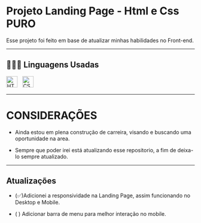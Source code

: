 # Projeto Landing Page - Html e Css PURO

Esse projeto foi feito em base de atualizar minhas habilidades no Front-end.

---

## 👨🏽‍💻 Linguagens Usadas

<img 
    align="left" 
    alt="HTML"
    title="HTML" 
    width="30px" 
    style="padding-right: 10px;" 
    src="https://cdn.jsdelivr.net/gh/devicons/devicon@latest/icons/html5/html5-original.svg" 
/>
<img 
    align="left" 
    alt="CSS" 
    title="CSS"
    width="30px" 
    style="padding-right: 10px;" 
    src="https://cdn.jsdelivr.net/gh/devicons/devicon@latest/icons/css3/css3-original.svg" 
/>

<br/>

<br/>

---

# CONSIDERAÇÕES

* Ainda estou em plena construção de carreira, visando e buscando uma oportunidade na area.

* Sempre que poder irei está atualizando esse repositorio, a fim de deixa-lo sempre atualizado.


---
## Atualizações

* (✅)Adicionei a responsividade na Landing Page, assim funcionando no Desktop e Mobile.

* ( ) Adicionar barra de menu para melhor interação no mobile.

